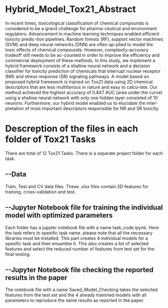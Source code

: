 # Hybrid_Model_Tox21_Abstract
In recent times, toxicological classification of chemical compounds is considered to be a grand challenge for pharma-ceutical and environment regulators. Advancement in machine learning techniques enabled efficient toxicity predic-tion pipelines. Random forests (RF), support vector machines (SVM) and deep neural networks (DNN) are often ap-plied to model the toxic effects of chemical compounds. However, complexity-accuracy tradeoff still needs to be ac-counted in order to improve the efficiency and commercial deployment of these methods.  In this study, we implement a hybrid framework consists of a shallow neural network and a decision classifier for toxicity prediction of chemicals that interrupt nuclear receptor (NR) and stress response (SR) signaling pathways. A model based on proposed hybrid framework is trained on Tox21 data using 2D chemical descriptors that are less multifarious in nature and easy to calcu-late.  Our method achieved the highest accuracy of 0.847 AUC (area under the curve) using a shallow neural network with only one hidden layer consisted of 10 neurons. Furthermore, our hybrid model enabled us to elucidate the inter-pretation of most important descriptors responsible for NR and SR toxicity. 


# Descreption of the files in each folder of Tox21 Tasks
There are total of 12 Tox21 Tasks. There is a separate project folder for each task.

--Data
--------------------------
Train, Test and CV data files. These .xlsx files contain 2D features for training, cross-validation and test. 

--Jupyter Notebook file for training the individual model with optimized parameters
--------------------------
Each folder has a jupyter notebook file with a name task_code.ipynb. Here the task refers to spesific task name. please note that all the necessary libraries must be installed. This part creates 4 individual models for a spesific task and then ensamble it. This also creates a list of selected features and select the reduced number of features from test set for the final testing.

--Jupyter Notebook file checking the reported results in the paper
--------------------------
The notebook file with a name Saved_Model_Checking takes the selected features from the test set and the 4 already trainined models with all parameters to reproduce the same results as reported in the paper.



